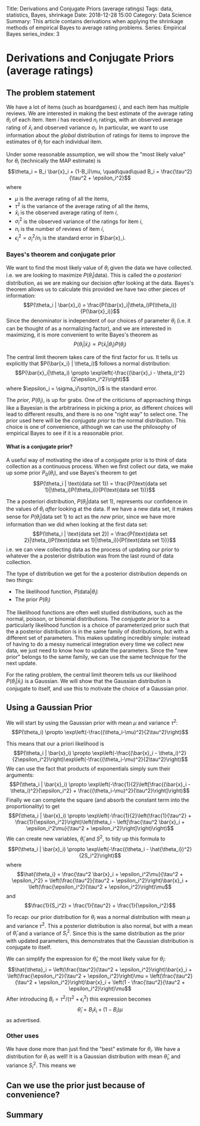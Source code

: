 Title: Derivations and Conjugate Priors (average ratings)
Tags: data, statistics, Bayes, shrinkage
Date: 2018-12-28 15:00
Category: Data Science
Summary: This article contains derivations when applying the shrinkage methods of empirical Bayes to average rating problems.
Series: Empirical Bayes
series_index: 3

# Derivations and Conjugate Priors (average ratings)

## The problem statement

We have a lot  of items (such as boardgames) $i$, and each item has multiple reviews. We are interested in making the best estimate of the average rating $\theta_i$ of each item. Item $i$ has received $n_i$ ratings, with an observed average rating of $\bar{x}_i$ and observed variance $\sigma_i$.  In particular, we want to use information about the _global_ distribution of ratings for items to improve the estimates of $\theta_i$ for each individual item.

Under some reasonable assumption, we will show the "most likely value" for $\theta_i$ (technically the MAP estimate) is
$$\theta_i = B_i \bar{x}_i + (1-B_i)\mu, \quad\quad\quad B_i = \frac{\tau^2}{\tau^2 + \epsilon_i^2}$$
where

* $\mu$ is the average rating of all the items,
* $\tau^2$ is the variance of the average rating of all the items,
* $\bar{x}_i$ is the observed average rating of item $i$,
* $\sigma_i^2$ is the observed variance of the ratings for item $i$,
* $n_i$ is the number of reviews of item $i$,
* $\epsilon_i^2 = \sigma_i^2/n_i$ is the standard error in $\bar{x}_i.

### Bayes's theorem and conjugate prior

We want to find the most likely value of $\theta_i$ given the data we have collected. i.e. we are looking to maximize $P(\theta_i | \text{data})$. This is called the _a posteriori_ distribution, as we are making our decision _after_ looking at the data. Bayes's theorem allows us to calculate this provided we have two other pieces of information:
$$P(\theta_i | \bar{x}_i) = \frac{P(\bar{x}_i|\theta_i)P(\theta_i)}{P(\bar{x}_i)}$$
Since the denominator is independent of our choices of parameter $\theta_i$ (i.e. it can be thought of as a normalizing factor), and we are interested in maximizing, it is more convenient to write Bayes's theorem as
$$P(\theta_i | \bar{x}_i) \propto P(\bar{x}_i|\theta_i)P(\theta_i)$$

The central limit theorem takes care of the first factor for us. It tells us explicitly that $P(\bar{x_i} | \theta_i)$ follows a normal distribution:
$$P(\bar{x}_i|\theta_i) \propto \exp\left(-\frac{(\bar{x}_i - \theta_i)^2}{2\epsilon_i^2}\right)$$
where $\epsilon_i = \sigma_i/\sqrt{n_i}$ is the standard error.

The _prior_, $P(\theta_i)$, is up for grabs. One of the criticisms of approaching things like a Bayesian is the arbitrariness in picking a prior, as different choices will lead to different results, and there is no one "right way" to select one. The prior used here will be the _conjugate prior_ to the normal distribution. This choice is one of convenience, although we can use the philosophy of empirical Bayes to see if it is a reasonable prior.

#### What is a conjugate prior?

A useful way of motivating the idea of a conjugate prior is to think of data collection as a continuous process. When we first collect our data, we make up some prior $P_0(\theta_i)$, and use Bayes's theorem to get
$$P(\theta_i | \text{data set 1}) = \frac{P(\text{data set 1}|\theta_i)P(\theta_i)}{P(\text{data set 1})}$$

The a posteriori distribution, $P(\theta_i | \text{data set 1})$,  represents our confidence in the values of $\theta_i$ _after_ looking at the data. If we have a new data set, it makes sense for $P(\theta_i | \text{data set 1})$ to act as the _new_ prior, since we have more information than we did when looking at the first data set:
$$P(\theta_i | \text{data set 2}) = \frac{P(\text{data set 2}|\theta_i)P(\text{data set 1}|\theta_i)}{P(\text{data set 1})}$$
i.e. we can view collecting data as the process of updating our prior to whatever the a posterior distribution was from the last round of data collection.

The type of distribution we get for the a posterior distribution depends on two things:
* The likelihood function, $P(\text{data} | \theta_i)$
* The prior $P(\theta_i)$

The likelihood functions are often well studied distributions, such as the normal, poisson, or binomial distributions. The _conjugate prior_ to a particularly likelihood function is a choice of parameterized prior such that the a posterior distribution is in the same family of distributions, but with a different set of parameters. This makes updating incredibly simple: instead of having to do a messy numerical integration every time we collect new data, we just need to know how to update the parameters. Since the "new prior" belongs to the same family, we can use the same technique for the next update.

For the rating problem, the central limit theorem tells us our likelihood $P(\theta_i | \bar{x}_i)$ is a Gaussian. We will show that the Gaussian distribution is conjugate to itself, and use this to motivate the choice of a Gaussian prior.

## Using a Gaussian Prior

We will start by using the Gaussian prior with mean $\mu$ and variance $\tau^2$:
$$P(\theta_i) \propto \exp\left(-\frac{(\theta_i-\mu)^2}{2\tau^2}\right)$$

This means that our a priori likelihood is
$$P(\theta_i | \bar{x}_i) \propto \exp\left(-\frac{(\bar{x}_i - \theta_i)^2}{2\epsilon_i^2}\right)\exp\left(-\frac{(\theta_i-\mu)^2}{2\tau^2}\right)$$
We can use the fact that products of exponentials simply sum their arguments:
$$P(\theta_i | \bar{x}_i) \propto \exp\left(-\frac{1}{2}\left[\frac{(\bar{x}_i - \theta_i)^2}{\epsilon_i^2} + \frac{(\theta_i-\mu)^2}{\tau^2}\right]\right)$$
Finally we can complete the square (and absorb the constant term into the proportionality) to get
$$P(\theta_i | \bar{x}_i) \propto \exp\left(-\frac{1}{2}\left(\frac{1}{\tau^2} + \frac{1}{\epsilon_i^2}\right)\left(\theta_i - \left[\frac{\tau^2 \bar{x}_i + \epsilon_i^2\mu}{\tau^2 + \epsilon_i^2}\right]\right)\right)$$
We can create new variables, $\hat{\theta}_i$ and $S^2$, to tidy up this formula to
$$P(\theta_i | \bar{x}_i) \propto \exp\left(-\frac{(\theta_i - \hat{\theta_i})^2}{2S_i^2}\right)$$
where
$$\hat{\theta_i} = \frac{\tau^2 \bar{x}_i + \epsilon_i^2\mu}{\tau^2 + \epsilon_i^2} = \left(\frac{\tau^2}{\tau^2 + \epsilon_i^2}\right)\bar{x}_i + \left(\frac{\epsilon_i^2}{\tau^2 + \epsilon_i^2}\right)\mu$$
and
$$\frac{1}{S_i^2} = \frac{1}{\tau^2} + \frac{1}{\epsilon_i^2}$$


To recap: our prior distribution for $\theta_i$ was a normal distribution with mean $\mu$ and variance $\tau^2$. This a posterior distribution is also normal, but with a mean of $\hat{\theta}_i$ and a variance of $S_i^2$. Since this is the same distribution as the prior with updated parameters, this demonstrates that the Gaussian distribution is conjugate to itself.

We can simplify the expression for $\hat{\theta}_i$, the most likely value for $\theta_i$:
$$\hat{\theta}_i = \left(\frac{\tau^2}{\tau^2 + \epsilon_i^2}\right)\bar{x}_i + \left(\frac{\epsilon_i^2}{\tau^2 + \epsilon_i^2}\right)\mu = \left(\frac{\tau^2}{\tau^2 + \epsilon_i^2}\right)\bar{x}_i + \left(1 - \frac{\tau^2}{\tau^2 + \epsilon_i^2}\right)\mu$$
After introducing $B_i = \tau^2/(\tau^2 + \epsilon_i^2)$ this expression becomes
$$\hat{\theta}_i = B_i \bar{x}_i + (1-B_i)\mu$$
as advertised.

### Other uses

We have done more than just find the "best" estimate for $\theta_i$. We have a distribution for $\theta_i$ as well! It is a Gaussian distribution with mean $\hat{\theta}_i$, and variance $S_i^2$. This means we
## Can we use the prior just because of convenience?

## Summary

